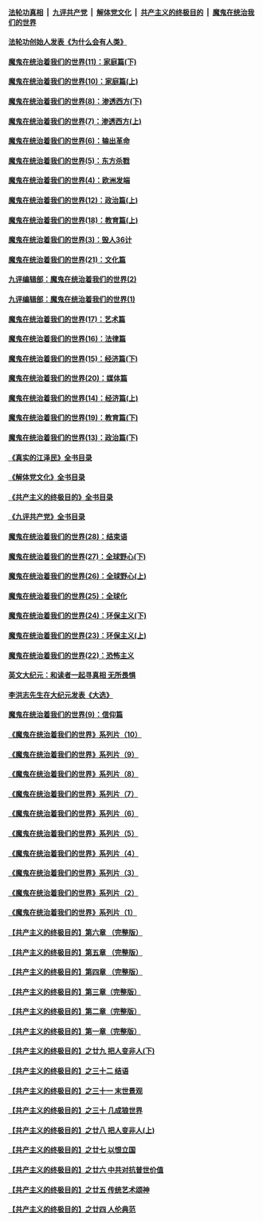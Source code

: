 ####  [法轮功真相](../../../../basic/blob/master/README.md?t=04171611) &nbsp;|&nbsp; [九评共产党](../../../../9ping.md/blob/master/README.md?t=04171611) &nbsp;|&nbsp; [解体党文化](../../../../jtdwh.md/blob/master/README.md?t=04171611)  &nbsp;|&nbsp; [共产主义的终极目的](../../../../gczydzjmd.md/blob/master/README.md?t=04171611) &nbsp;|&nbsp; [魔鬼在统治我们的世界](../../../../mgztzwmdsj.md/blob/master/README.md?t=04171611) 

#### [法轮功创始人发表《为什么会有人类》](../pages/nsc422/n13912117.md?t=04171611) 

#### [魔鬼在统治着我们的世界(11)：家庭篇(下)](../pages/nsc422/n10440961.md?t=04171611) 

#### [魔鬼在统治着我们的世界(10)：家庭篇(上)](../pages/nsc422/n10435448.md?t=04171611) 

#### [魔鬼在统治着我们的世界(8)：渗透西方(下)](../pages/nsc422/n10429603.md?t=04171611) 

#### [魔鬼在统治着我们的世界(7)：渗透西方(上)](../pages/nsc422/n10426013.md?t=04171611) 

#### [魔鬼在统治着我们的世界(6)：输出革命](../pages/nsc422/n10421536.md?t=04171611) 

#### [魔鬼在统治着我们的世界(5)：东方杀戮](../pages/nsc422/n10417707.md?t=04171611) 

#### [魔鬼在统治着我们的世界(4)：欧洲发端](../pages/nsc422/n10414890.md?t=04171611) 

#### [魔鬼在统治着我们的世界(12)：政治篇(上)](../pages/nsc422/n10444576.md?t=04171611) 

#### [魔鬼在统治着我们的世界(18)：教育篇(上)](../pages/nsc422/n10526970.md?t=04171611) 

#### [魔鬼在统治着我们的世界(3)：毁人36计](../pages/nsc422/n10411583.md?t=04171611) 

#### [魔鬼在统治着我们的世界(21)：文化篇](../pages/nsc422/n10597706.md?t=04171611) 

#### [九评编辑部：魔鬼在统治着我们的世界(2)](../pages/nsc422/n10410036.md?t=04171611) 

#### [九评编辑部：魔鬼在统治着我们的世界(1)](../pages/nsc422/n10406825.md?t=04171611) 

#### [魔鬼在统治着我们的世界(17)：艺术篇](../pages/nsc422/n10499093.md?t=04171611) 

#### [魔鬼在统治着我们的世界(16)：法律篇](../pages/nsc422/n10485969.md?t=04171611) 

#### [魔鬼在统治着我们的世界(15)：经济篇(下)](../pages/nsc422/n10469975.md?t=04171611) 

#### [魔鬼在统治着我们的世界(20)：媒体篇](../pages/nsc422/n10586579.md?t=04171611) 

#### [魔鬼在统治着我们的世界(14)：经济篇(上)](../pages/nsc422/n10457370.md?t=04171611) 

#### [魔鬼在统治着我们的世界(19)：教育篇(下)](../pages/nsc422/n10564808.md?t=04171611) 

#### [魔鬼在统治着我们的世界(13)：政治篇(下)](../pages/nsc422/n10448270.md?t=04171611) 

#### [《真实的江泽民》全书目录](../pages/nsc422/n13721399.md?t=04171611) 

#### [《解体党文化》全书目录](../pages/nsc422/n13721157.md?t=04171611) 

#### [《共产主义的终极目的》全书目录](../pages/nsc422/n13721048.md?t=04171611) 

#### [《九评共产党》全书目录](../pages/nsc422/n13708085.md?t=04171611) 

#### [魔鬼在统治着我们的世界(28)：结束语](../pages/nsc422/n10936246.md?t=04171611) 

#### [魔鬼在统治着我们的世界(27)：全球野心(下)](../pages/nsc422/n10928319.md?t=04171611) 

#### [魔鬼在统治着我们的世界(26)：全球野心(上)](../pages/nsc422/n10900318.md?t=04171611) 

#### [魔鬼在统治着我们的世界(25)：全球化](../pages/nsc422/n10788205.md?t=04171611) 

#### [魔鬼在统治着我们的世界(24)：环保主义(下)](../pages/nsc422/n10695307.md?t=04171611) 

#### [魔鬼在统治着我们的世界(23)：环保主义(上)](../pages/nsc422/n10688613.md?t=04171611) 

#### [魔鬼在统治着我们的世界(22)：恐怖主义](../pages/nsc422/n10614727.md?t=04171611) 

#### [英文大纪元：和读者一起寻真相 无所畏惧](../pages/nsc422/n12542027.md?t=04171611) 

#### [李洪志先生在大纪元发表《大选》](../pages/nsc422/n12534746.md?t=04171611) 

#### [魔鬼在统治着我们的世界(9)：信仰篇](../pages/nsc422/n10432159.md?t=04171611) 

#### [《魔鬼在统治着我们的世界》系列片（10）](../pages/nsc422/n12292670.md?t=04171611) 

#### [《魔鬼在统治着我们的世界》系列片（9）](../pages/nsc422/n12290859.md?t=04171611) 

#### [《魔鬼在统治着我们的世界》系列片（8）](../pages/nsc422/n12287445.md?t=04171611) 

#### [《魔鬼在统治着我们的世界》系列片（7）](../pages/nsc422/n12283425.md?t=04171611) 

#### [《魔鬼在统治着我们的世界》系列片（6）](../pages/nsc422/n12282314.md?t=04171611) 

#### [《魔鬼在统治着我们的世界》系列片（5）](../pages/nsc422/n12281419.md?t=04171611) 

#### [《魔鬼在统治着我们的世界》系列片（4）](../pages/nsc422/n12274024.md?t=04171611) 

#### [《魔鬼在统治着我们的世界》系列片（3）](../pages/nsc422/n12271322.md?t=04171611) 

#### [《魔鬼在统治着我们的世界》系列片（2）](../pages/nsc422/n12269049.md?t=04171611) 

#### [《魔鬼在统治着我们的世界》系列片（1）](../pages/nsc422/n12267575.md?t=04171611) 

#### [【共产主义的终极目的】第六章 （完整版）](../pages/nsc422/n11428913.md?t=04171611) 

#### [【共产主义的终极目的】第五章 （完整版）](../pages/nsc422/n11428912.md?t=04171611) 

#### [【共产主义的终极目的】第四章 （完整版）](../pages/nsc422/n11428907.md?t=04171611) 

#### [【共产主义的终极目的】第三章（完整版）](../pages/nsc422/n11428848.md?t=04171611) 

#### [【共产主义的终极目的】第二章（完整版）](../pages/nsc422/n11428831.md?t=04171611) 

#### [【共产主义的终极目的】第一章（完整版）](../pages/nsc422/n11417651.md?t=04171611) 

#### [【共产主义的终极目的】之廿九 把人变非人(下)](../pages/nsc422/n11344140.md?t=04171611) 

#### [【共产主义的终极目的】之三十二 结语](../pages/nsc422/n11360535.md?t=04171611) 

#### [【共产主义的终极目的】之三十一 末世景观](../pages/nsc422/n11351129.md?t=04171611) 

#### [【共产主义的终极目的】之三十 几成狼世界](../pages/nsc422/n11348280.md?t=04171611) 

#### [【共产主义的终极目的】之廿八 把人变非人(上)](../pages/nsc422/n11340492.md?t=04171611) 

#### [【共产主义的终极目的】之廿七 以恨立国](../pages/nsc422/n11336944.md?t=04171611) 

#### [【共产主义的终极目的】之廿六 中共对抗普世价值](../pages/nsc422/n11324785.md?t=04171611) 

#### [【共产主义的终极目的】之廿五 传统艺术颂神](../pages/nsc422/n11296396.md?t=04171611) 

#### [【共产主义的终极目的】之廿四 人伦典范](../pages/nsc422/n11296397.md?t=04171611) 

